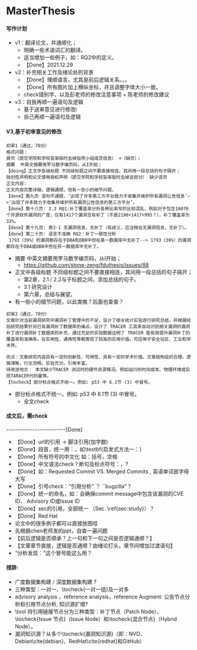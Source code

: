 # MasterThesis

#### 写作计划
* v1：翻译论文，并通顺化；
    * 明确一些术语词汇的翻译。
    * 适当增加一些例子，如：RQ2中的定义。
    * 【Done】2021.12.29
* v2：补充相关工作及绪论处的背景
    *  【Done】理顺语言，尤其是前后逻辑关系。。。
    *  【Done】所有图片加上横纵坐标，并且调整字体大小一致。
    *  check错别字、以及彭老师的修改注意事项 + 陈老师的修改建议
* v3：自我再顺一遍语句及逻辑
    *  基于送审意见进行修改i
    *  自己再顺一遍语句及逻辑

#### V3,基于初审意见的修改
```
初审1（通过，70分）
格式问题：
扉页（提交学院和学校盲审版时去掉指导小组成员信息） ×（缺页）；
摘要  中英文摘要用罗马数字编页码，从I开始；
【doing】正文中各级标题 不同级标题之间不要直接相连，其间用一段总括的句子隔开；
独创性声明和论文使用授权声明（提交学院和学校盲审版时去掉这部分） 缺少该页
正文内容:
正文内容完整详细，逻辑通顺，但有一些小的细节问题。
【done】第九页 语句不通顺，‘出现了许多第三方平台致力于收集并维护所有漏洞公告信息’—>‘出现了许多致力于收集并维护所有漏洞公告信息的第三方平台’。
【done】第十八页: 3.3 RQ1:补丁覆盖率分析各种比率写的比较混乱，例如对于包含10070个开源软件漏洞的广度，仅有1417个漏洞含有补丁（不是2190+1417+995？），补丁覆盖率为32%。
【done】第十九页: 表3-1 无漏洞信息、无补丁（有歧义，应注释在无漏洞信息、无补丁）。
【done】第二十页: 语言不准确 RQ2：补丁一致性分析
 1793（39%）的漏洞都存在于DBA和DBB中但在某一数据库中无补丁--> 1793（39%）的漏洞都存在于DBA或DBB中但在另一数据库中无补丁。
```
* 摘要  中英文摘要用罗马数字编页码，从I开始；
    * https://github.com/stone-zeng/fduthesis/issues/88
* 正文中各级标题 不同级标题之间不要直接相连，其间用一段总括的句子隔开；
    * 第2章，2.1 / 2.2与子标题之间，添加总括的句子。
    * 3.1 研究设计
    * 第六章，总结与展望。
* 有一些小的细节问题，以此类推？后面也查查？

```
初审2（通过，70分）
文章针对当前漏洞研究中漏洞补丁管理中的不足，设计了相关统计实验进行研究总结，并根据经验研究结果针对已有漏洞补丁数据库的痛点，设计了 TRACER 工具来自动识别相关漏洞的漏洞补丁进行漏洞补丁数据库的补充，通过充足的实验数据证明了 TRACER 能有效提升漏洞补丁的覆盖率和准确率。在实用性、通用性等都表现了较高的实用价值。可应用于安全社区、工业和学术界。

优点：文章研究内容具有一定的创新性、可用性，具有一定的学术价值。文章结构组织合理，逻辑清晰，行文流畅。实验充分。引用丰富。
待改进地方： 本文缺少TRACER 测试时的硬件资源情况。例如运行的时间成本、物理环境或实现TARACER代码量等。
【tocheck】部分标点格式不统一。例如: p53 中 6.1节 (3) 中冒号。
```
* 部分标点格式不统一。例如: p53 中 6.1节 (3) 中冒号。
    * 全文check

#### 成文后，需check
-------------------------[Done]
* 【Done】url的引用 -> 脚注引用(加字数)
* 【Done】段首，统一用：，如\textbf{启发式方法一：}
* 【Done】所有符号的中文化 如：括号，空格
* 【Done】中文语法check？断句及标点符号：，?
* 【Done】如：Requested Commit VS. Merged Commits , 英语单词首字母大写
* 【Done】引号check：“引用分析” ？ ``bugzilla"？
* 【Done】统一的命名，如：会确保commit message中包含该漏洞的CVE ID、 Advisory ID或Issue ID
* 【Done】sec的引用，全部统一 （Sec. \ref{sec:study}）？ 
* 【Done】Red Hat
* 论文中的很多例子都可以直接放图哇
* 先根据chen老师发的ppt，自查一遍问题
* 【前后逻辑是否顺承？上一句和下一句之间是否逻辑通顺？】
* 【文章章节直接，逻辑是否通顺？由绪论打头，章节间增加过渡语句】
* “分析发现：”这个冒号能这么用？

#### 措辞:
* 广度数据集构建 / 深度数据集构建 ?
* 三种类型：一对一、\tocheck{一对一组}及一对多
* advisory analysis ，reference analysis，reference Augment: 公告节点分析和引用节点分析, 知识源扩增?
* \tool 将引用链接节点分为三种类型：补丁节点（Patch Node）、\tocheck{Issue 节点}（Issue Node）和\tocheck{混合节点}（Hybrid Node）。
* 漏洞知识源？从多个\tocheck{漏洞知识源}（即：NVD、Debian\cite{debian}、RedHat\cite{redhat}和GitHub）